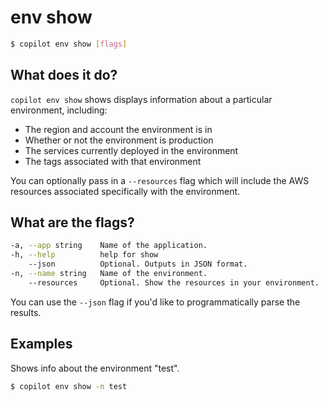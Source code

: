 # env show
```bash
$ copilot env show [flags]
```

## What does it do?
`copilot env show` shows displays information about a particular environment, including:

* The region and account the environment is in  
* Whether or not the environment is production  
* The services currently deployed in the environment  
* The tags associated with that environment  

You can optionally pass in a `--resources` flag which will include the AWS resources associated specifically with the environment. 

## What are the flags?
```bash
-a, --app string    Name of the application.
-h, --help          help for show
    --json          Optional. Outputs in JSON format.
-n, --name string   Name of the environment.
    --resources     Optional. Show the resources in your environment.
```
You can use the `--json` flag if you'd like to programmatically parse the results.

## Examples
Shows info about the environment "test".
```bash
$ copilot env show -n test
```